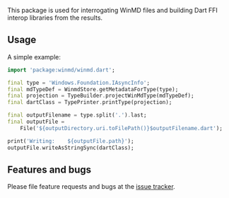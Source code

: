 This package is used for interrogating WinMD files and building Dart FFI interop
libraries from the results.

## Usage

A simple example:

```dart
import 'package:winmd/winmd.dart';

final type = 'Windows.Foundation.IAsyncInfo';
final mdTypeDef = WinmdStore.getMetadataForType(type);
final projection = TypeBuilder.projectWinMdType(mdTypeDef);
final dartClass = TypePrinter.printType(projection);

final outputFilename = type.split('.').last;
final outputFile =
    File('${outputDirectory.uri.toFilePath()}$outputFilename.dart');

print('Writing:    ${outputFile.path}');
outputFile.writeAsStringSync(dartClass);
```

## Features and bugs

Please file feature requests and bugs at the [issue tracker][tracker].

[tracker]: http://github.com/timsneath/winmd
